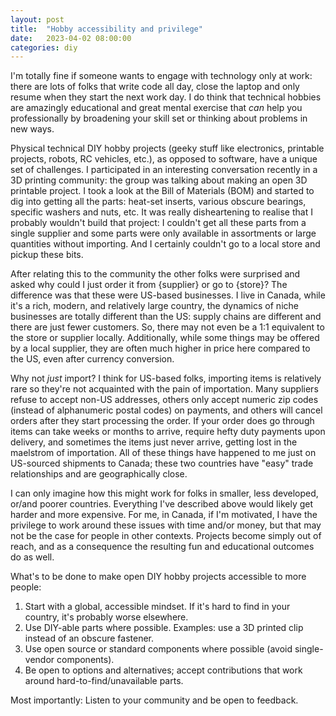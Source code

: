 ```yaml
---
layout: post
title:  "Hobby accessibility and privilege"
date:   2023-04-02 08:00:00
categories: diy
---
```


I'm totally fine if someone wants to engage with technology only at work: there are lots of folks that write code all day, close the laptop and only resume when they start the next work day. I do think that technical hobbies are amazingly educational and great mental exercise that _can_ help you professionally by broadening your skill set or thinking about problems in new ways.

 Physical technical DIY hobby projects (geeky stuff like electronics, printable projects, robots, RC vehicles, etc.), as opposed to software, have a unique set of challenges. I participated in an interesting conversation recently in a 3D printing community: the group was talking about making an open 3D printable project. I took a look at the Bill of Materials (BOM) and started to dig into getting all the parts: heat-set inserts, various obscure bearings, specific washers and nuts, etc. It was really disheartening to realise that I probably wouldn't build that project: I couldn't get all these parts from a single supplier and some parts were only available in assortments or large quantities without importing. And I certainly couldn't go to a local store and pickup these bits.

After relating this to the community the other folks were surprised and asked why could I just order it from {supplier} or go to {store}? The difference was that these were US-based businesses. I live in Canada, while it's a rich, modern, and relatively large country, the dynamics of niche businesses are totally different than the US: supply chains are different and there are just fewer customers. So, there may not even be a 1:1 equivalent to the store or supplier locally. Additionally, while some things may be offered by a local supplier, they are often much higher in price here compared to the US, even after currency conversion.

Why not _just_ import? I think for US-based folks, importing items is relatively rare so they're not acquainted with the pain of importation. Many suppliers refuse to accept non-US addresses, others only accept numeric zip codes (instead of alphanumeric postal codes) on payments, and others will cancel orders after they start processing the order. If your order does go through items can take weeks or months to arrive, require hefty duty payments upon delivery, and sometimes the items just never arrive, getting lost in the maelstrom of importation. All of these things have happened to me just on US-sourced shipments to Canada; these two countries have "easy" trade relationships and are geographically close. 

I can only imagine how this might work for folks in smaller, less developed, or/and poorer countries. Everything I've described above would likely get harder and more expensive. For me, in Canada, if I'm motivated, I have the privilege to work around these issues with time and/or money, but that may not be the case for people in other contexts. Projects become simply out of reach, and as a consequence the resulting fun and educational outcomes do as well.

What's to be done to make open DIY hobby projects accessible to more people:
1. Start with a global, accessible mindset. If it's hard to find in your country, it's probably worse elsewhere.
2. Use DIY-able parts where possible. Examples: use a 3D printed clip instead of an obscure fastener.
3. Use open source or standard components where possible (avoid single-vendor components).
4. Be open to options and alternatives; accept contributions that work around hard-to-find/unavailable parts.

Most importantly: Listen to your community and be open to feedback.